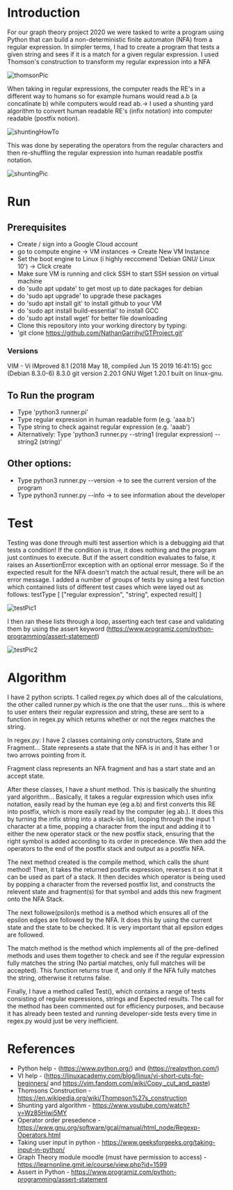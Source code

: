 # Introduction
For our graph theory project 2020 we were tasked to write a program using Python that can build a non-deterministic finite automaton (NFA) from a regular expression. In simpler terms, I had to create a program that tests a given string and sees if it is a match for a given regular expression. 
I used Thomson's construction to transform my regular expression into a NFA

![thomsonPic](https://i.ibb.co/WfJCR6q/thomson1.png)

When taking in regular expressions, the computer reads the RE's in a different way to humans so for example humans would read a.b (a concatinate b) while computers would read ab.-> I used a shunting yard algorithm to convert human readable RE's (infix notation) into computer readable (postfix notion). 

![shuntingHowTo](https://i.ibb.co/bzVcCzt/shunting2.png)

This was done by seperating the operators from the regular characters and then re-shuffling the regular expression into human readable postfix notation.

![shuntingPic](https://i.ibb.co/5MyDRt3/shunting1.png)

# Run
## Prerequisites
- Create / sign into a Google Cloud account
- go to compute engine -> VM instances -> Create New VM Instance
- Set the boot engine to Linux (i highly reccomend 'Debian GNU/ Linux 10') -> Click create
- Make sure VM is running and click SSH to start SSH session on virtual machine
- do 'sudo apt update' to get most up to date packages for debian
- do 'sudo apt upgrade' to upgrade these packages
- do 'sudo apt install git' to install github to your VM
- do 'sudo apt install build-essential' to install GCC
- do 'sudo apt install wget' for better file downloading
- Clone this repository into your working directory by typing:
- 'git clone https://github.com/NathanGarrihy/GTProject.git'

### Versions
VIM - Vi IMproved 8.1 (2018 May 18, compiled Jun 15 2019 16:41:15)
gcc (Debian 8.3.0-6) 8.3.0
git version 2.20.1
GNU Wget 1.20.1 built on linux-gnu.

## To Run the program
- Type 'python3 runner.pi'
- Type regular expression in human readable form (e.g. 'aaa.b')
- Type string to check against regular expression (e.g. 'aaab')
- Alternatively: Type 'python3 runner.py --string1 (regular expression) --string2 (string)'
## Other options:
- Type python3 runner.py --version -> to see the current version of the program
- Type python3 runner.py --info -> to see information about the developer

# Test
Testing was done through multi test assertion which is a debugging aid that tests a condition! If the condition is true, it does nothing and the program just continues to execute. But if the assert condition evaluates to false, it raises an AssertionError exception with an optional error message. So if the expected result for the NFA doesn't match the actual result, there will be an error message.
I added a number of groups of tests by using a test function which contained lists of different test cases which were layed out as follows: 
testType [
  ["regular expression", "string", expected result]
]

![testPic1](https://i.ibb.co/rf2TRxj/test1.png)

I then ran these lists through a loop, asserting each test case and validating them by using the assert keyword (https://www.programiz.com/python-programming/assert-statement)

![testPic2](https://i.ibb.co/4F30T75/test2.png)

# Algorithm
I have 2 python scripts. 1 called regex.py which does all of the calculations, the other called runner.py which is the one that the user runs... this is where to user enters their regular expression and string, these are sent to a function in regex.py which returns whether or not the regex matches the string. 

In regex.py: I have 2 classes containing only constructors, State and Fragment... State represents a state that the NFA is in and it has either 1 or two arrows pointing from it. 

Fragment class represents an NFA fragment and has a start state and an accept state.

After these classes, I have a shunt method. This is basically the shunting yard algorithm... Basically, it takes a regular expression which uses infix notation, easily read by the human eye (eg a.b) and first converts this RE into postfix, which is more easily read by the computer (eg ab.). It does this by turning the infix string into a stack-ish list, looping through the input 1 character at a time, popping a character from the input and adding it to either the new operator stack or the new postfix stack, ensuring that the right symbol is added according to its order in precedence. We then add the operators to the end of the postfix stack and output as a postfix NFA.

The next method created is the compile method, which calls the shunt method! Then, it takes the returned postfix expression, reverses it so that it can be used as part of a stack. It then decides which operator is being used by popping a character from the reversed postfix list, and constructs the relevent state and fragment(s) for that symbol and adds this new fragment onto the NFA Stack.

The next followe(psilon)s method is a method which ensures all of the epsilon edges are followed by the NFA. It does this by using the current state and the state to be checked. It is very important that all epsilon edges are followed.

The match method is the method which implements all of the pre-defined methods and uses them together to check and see if the regular expression fully matches the string (No partial matches, only full matches will be accepted). This function returns true if, and only if the NFA fully matches the string, otherwise it returns false.

Finally, I have a method called Test(), which contains a range of tests consisting of regular expressions, strings and Expected results. The call for the method has been commented out for efficiency purposes, and because it has already been tested and running developer-side tests every time in regex.py would just be very inefficient.


# References
- Python help - (https://www.python.org/) and (https://realpython.com/)
- VI help - (https://linuxacademy.com/blog/linux/vi-short-cuts-for-beginners/ and https://vim.fandom.com/wiki/Copy,_cut_and_paste)
- Thomsons Construction - https://en.wikipedia.org/wiki/Thompson%27s_construction
- Shunting yard algorithm - https://www.youtube.com/watch?v=Wz85Hiwi5MY
- Operator order presedence - https://www.gnu.org/software/gcal/manual/html_node/Regexp-Operators.html
- Taking user input in python - https://www.geeksforgeeks.org/taking-input-in-python/
- Graph Theory module moodle (must have permission to access) - https://learnonline.gmit.ie/course/view.php?id=1599  
- Assert in Python - https://www.programiz.com/python-programming/assert-statement
